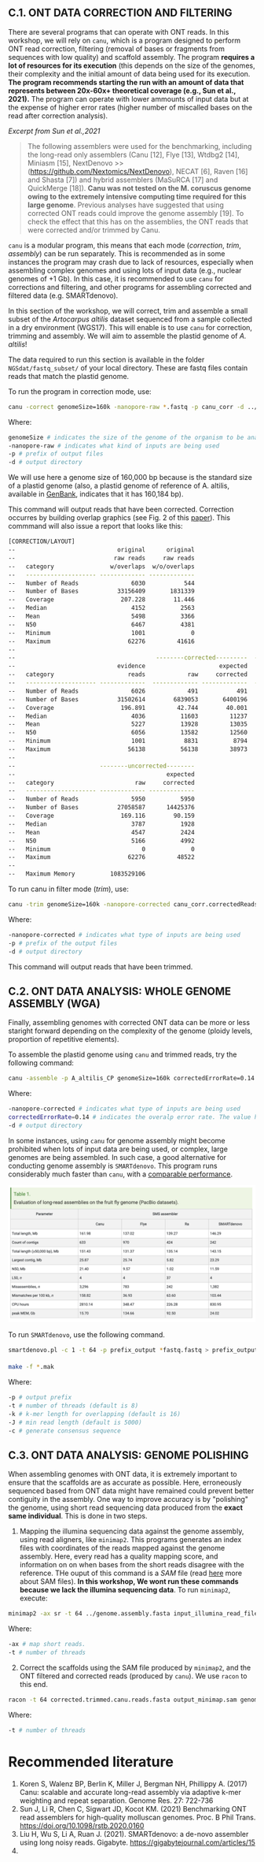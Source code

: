 ## C.1. ONT DATA CORRECTION AND FILTERING

There are several programs that can operate with ONT reads. In this workshop, we will rely on `canu`, which is a program designed to perform ONT read correction, filtering (removal of bases or fragments from sequences with low quality) and scaffold assembly. The program **requires a lot of resources for its execution** (this depends on the size of the genomes, their complexity and the initial amount of data being used for its execution. **The program recommends starting the run with an amount of data that represents between 20x-60x+ theoretical coverage (e.g., Sun et al., 2021).** The program can operate with lower ammounts of input data but at the expense of higher error rates (higher number of miscalled bases on the read after correction analysis).

*Excerpt from Sun et al.,2021* 
>The following assemblers were used for the benchmarking, including the long-read only assemblers (Canu [12], Flye [13], Wtdbg2 [14], Miniasm [15], NextDenovo >>(https://github.com/Nextomics/NextDenovo), NECAT [6], Raven [16] and Shasta [7]) and hybrid assemblers (MaSuRCA [17] and QuickMerge [18]). **Canu was not tested on the M. coruscus genome owing to the extremely intensive computing time required for this large genome**. Previous analyses have suggested that using corrected ONT reads could improve the genome assembly [19]. To check the effect that this has on the assemblies, the ONT reads that were corrected and/or trimmed by Canu.

`canu` is a modular program, this means that each mode (_correction_, _trim_, _assembly_) can be run separately. This is recommended as in some instances the program may crash due to lack of resources, especially when assembling complex genomes and using lots of input data (e.g., nuclear genomes of +1 Gb). In this case, it is recommended to use `canu` for corrections and filtering, and other programs for assembling corrected and filtered data (e.g. SMARTdenovo). 

In this section of the workshop, we will correct, trim and assemble a small subset of the _Artocarpus altilis_ dataset sequenced from a sample collected in a dry environment (WGS17). This will enable is to use `canu` for correction, trimming and assembly. We will aim to assemble the plastid genome of _A. altilis_!

The data required to run this section is available in the folder `NGSdat/fastq_subset/` of your local directory. These are fastq files contain reads that match the plastid genome.

To run the program in correction mode, use:

```bash
canu -correct genomeSize=160k -nanopore-raw *.fastq -p canu_corr -d ../canu_corr/
```

Where:
```bash
genomeSize # indicates the size of the genome of the organism to be analysed (in Mb, Gb, or Kb)
-nanopore-raw # indicates what kind of inputs are being used
-p # prefix of output files
-d # output directory
```

We will use here a genome size of 160,000 bp because is the standard size of a plastid genome (also, a plastid genome of reference of A. altilis, available in [GenBank](https://www.ncbi.nlm.nih.gov/nucleotide/NC_059002.1), indicates that it has 160,184 bp).

This command will output reads that have been corrected. Correction occurres by building overlap graphics (see Fig. 2 of this [paper](https://genome.cshlp.org/content/27/5/722/F2.expansion.html)). This commmand will also issue a report that looks like this:

```bash
[CORRECTION/LAYOUT]
--                             original      original
--                            raw reads     raw reads
--   category                w/overlaps  w/o/overlaps
--   -------------------- ------------- -------------
--   Number of Reads               6030           544
--   Number of Bases           33156409       1831339
--   Coverage                   207.228        11.446
--   Median                        4152          2563
--   Mean                          5498          3366
--   N50                           6467          4381
--   Minimum                       1001             0
--   Maximum                      62276         41616
--   
--                                        --------corrected---------  ----------rescued----------
--                             evidence                     expected                     expected
--   category                     reads            raw     corrected            raw     corrected
--   -------------------- -------------  ------------- -------------  ------------- -------------
--   Number of Reads               6026            491           491            133           133
--   Number of Bases           31502614        6839053       6400196        1090108        291738
--   Coverage                   196.891         42.744        40.001          6.813         1.823
--   Median                        4036          11603         11237           5348          1914
--   Mean                          5227          13928         13035           8196          2193
--   N50                           6056          13582         12560          12933          2395
--   Minimum                       1001           8831          8794           1523          1036
--   Maximum                      56138          56138         38973          33858          6024
--   
--                        --------uncorrected--------
--                                           expected
--   category                       raw     corrected
--   -------------------- ------------- -------------
--   Number of Reads               5950          5950
--   Number of Bases           27058587      14425376
--   Coverage                   169.116        90.159
--   Median                        3787          1928
--   Mean                          4547          2424
--   N50                           5166          4992
--   Minimum                          0             0
--   Maximum                      62276         48522
--   
--   Maximum Memory          1083529106
```

To run canu in filter mode (_trim_), use:

```bash
canu -trim genomeSize=160k -nanopore-corrected canu_corr.correctedReads.fasta.gz -p canu_trim -d ../canu_trim/
```

Where:
```bash
-nanopore-corrected # indicates what type of inputs are being used
-p # prefix of the output files
-d # output directory
```

This command will output reads that have been trimmed. 

## C.2. ONT DATA ANALYSIS: WHOLE GENOME ASSEMBLY (WGA)

Finally, assembling genomes with corrected ONT data can be more or less staright forward depending on the complexity of the genome (ploidy levels, proportion of repetitive elements).

To assemble the plastid genome using `canu` and trimmed reads, try the following command:

```bash
canu -assemble -p A_altilis_CP genomeSize=160k correctedErrorRate=0.14 -nanopore-corrected canu_trim.trimmedReads.fasta.gz -d ../canu_ass/
```

Where:
```bash
-nanopore-corrected # indicates what type of inputs are being used
correctedErrorRate=0.14 # indicates the overalp error rate. The value here is adequate for corrected nanopore reads.
-d # output directory
```

In some instances, using `canu` for genome assembly might become prohibited when lots of input data are being used, or complex, large genomes are being assembled. In such case, a good alternative for conducting genome assembly is `SMARTdenovo`. This program runs considerably much faster than `canu`, with a [comparable performance](https://gigabytejournal.com/articles/15).

<p align="center">
 <img src="https://github.com/siriusb-nox/ONT-workshop-Oct-2023/blob/main/IMG/Liu_al_2023_Gigabyte_SMARTdenovo.png" alt="Performance of SMARTdenovo"/>
</p>

To run `SMARTdenovo`, use the following command.

```bash
smartdenovo.pl -c 1 -t 64 -p prefix_output *fastq.fastq > prefix_output.mak

make -f *.mak
```

Where:
```bash
-p # output prefix 
-t # number of threads (default is 8)
-k # k-mer length for overlapping (default is 16)
-J # min read length (default is 5000)
-c # generate consensus sequence
```

## C.3. ONT DATA ANALYSIS: GENOME POLISHING
When assembling genomes with ONT data, it is extremely important to ensure that the scaffolds are as accurate as possible. Here, erroneously sequenced based from ONT data might have remained could prevent better contiguity in the assembly. One way to improve accuracy is by "polishing" the genome, using short read sequencing data produced from the **exact same individual**. This is done in two steps. 

1. Mapping the illumina sequencing data against the genome assembly, using read aligners, like `minimap2`. This programs generates an index files with coordinates of the reads mapped against the genome assembly. Here, every read has a quality mapping score, and information on on when bases from the short reads disagree with the reference. THe ouput of this command is a _SAM_ file (read [here](https://en.wikipedia.org/wiki/SAM_(file_format)) more about SAM files). **In this workshop, We wont run these commands because we lack the illumina sequencing data**. To run `minimap2`, execute:

```bash
minimap2 -ax sr -t 64 ../genome.assembly.fasta input_illumina_read_files_R1_001.fastq input_illumina_read_files_R2_002.fastq > output_minimap.sam
```

Where:

```bash
-ax # map short reads. 
-t # number of threads
```

2. Correct the scaffolds using the SAM file produced by `minimap2`, and the ONT filtered and corrected reads (produced by `canu`). We use `racon` to this end.

```bash
racon -t 64 corrected.trimmed.canu.reads.fasta output_minimap.sam genome.assembly.smartdenovo.fasta
```

Where:

```bash
-t # number of threads
```

# Recommended literature
1. Koren S, Walenz BP, Berlin K, Miller J, Bergman NH, Phillippy A. (2017)  Canu: scalable and accurate long-read assembly via adaptive k-mer weighting and repeat separation. Genome Res. 27: 722-736
2. Sun J, Li R, Chen C, Sigwart JD, Kocot KM. (2021) Benchmarking ONT read assemblers for high-quality molluscan genomes. Proc. B Phil Trans. https://doi.org/10.1098/rstb.2020.0160
3. Liu H, Wu S, Li A, Ruan J. (2021). SMARTdenovo: a de-novo assembler using long noisy reads. Gigabyte. https://gigabytejournal.com/articles/15
4. 

